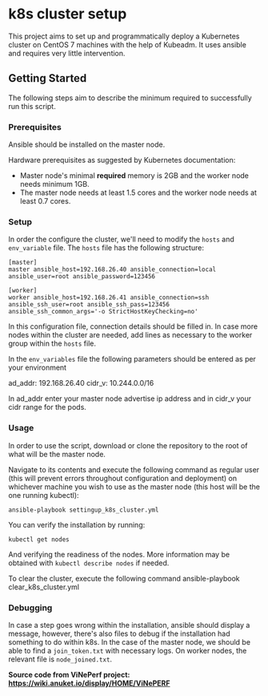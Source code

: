# k8s cluster setup

This project aims to set up and programmatically deploy a Kubernetes cluster on CentOS 7 machines with the help of Kubeadm. It uses ansible and requires very little intervention.

## Getting Started
The following steps aim to describe the minimum required to successfully run this script.


### Prerequisites

Ansible should be installed on the master node. 

Hardware prerequisites as suggested by Kubernetes documentation:

-   Master node's minimal  **required**  memory is 2GB and the worker node needs minimum 1GB.
-   The master node needs at least 1.5 cores and the worker node needs at least 0.7 cores.

### Setup
In order the configure the cluster, we'll need to modify the `hosts` and `env_variable` file. The `hosts` file has the following structure:

```
[master]
master ansible_host=192.168.26.40 ansible_connection=local ansible_user=root ansible_password=123456

[worker]
worker ansible_host=192.168.26.41 ansible_connection=ssh ansible_ssh_user=root ansible_ssh_pass=123456 ansible_ssh_common_args='-o StrictHostKeyChecking=no'

```
In this configuration file, connection details should be filled in. In case more nodes within the cluster are needed, add lines as necessary to the worker group within the `hosts` file.

In the `env_variables` file the following parameters should be entered as per your environment

ad_addr: 192.168.26.40
cidr_v: 10.244.0.0/16

In ad_addr enter your master node advertise ip address and in cidr_v your cidr range for the pods.

### Usage
In order to use the script, download or clone the repository to the root of what will be the master node.

Navigate to its contents and execute the following command as regular user (this will prevent errors throughout configuration and deployment) on whichever machine you wish to use as the master node (this host will be the one running kubectl):

```
ansible-playbook settingup_k8s_cluster.yml
```
You can verify the installation by running:
```
kubectl get nodes
```
And verifying the readiness of the nodes. More information may be obtained with `kubectl describe nodes` if needed.

To clear the cluster, execute the following command
ansible-playbook clear_k8s_cluster.yml

### Debugging
In case a step goes wrong within the installation, ansible should display a message, however, there's also files to debug if the installation had something to do within k8s. In the case of the master node, we should be able to find a `join_token.txt` with necessary logs. On worker nodes, the relevant file is `node_joined.txt`.

**Source code from ViNePerf project: https://wiki.anuket.io/display/HOME/ViNePERF**
